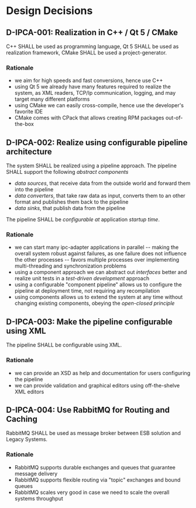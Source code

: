 # Design Decisions

## D-IPCA-001: Realization in C++ / Qt 5 / CMake
C++ SHALL be used as programming language, Qt 5 SHALL be used as realization framework, CMake SHALL be used a project-generator.

### Rationale
- we aim for high speeds and fast conversions, hence use C++
- using Qt 5 we already have many features required to realize the system, as XML readers, TCP/Ip communication, logging, and may target many different platforms
- using CMake we can easily cross-compile, hence use the developer's favorite IDE
- CMake comes with CPack that allows creating RPM packages out-of-the-box


## D-IPCA-002: Realize using configurable pipeline architecture
The system SHALL be realized using a pipeline approach. The pipeline SHALL support the following _abstract components_

- _data sources_, that receive data from the outside world and forward them into the pipeline
- _data converters_, that take raw data as input, converts them to an other format and publishes them back to the pipeline
- _data sinks_, that publish data from the pipeline

The pipeline SHALL be _configurable at_ application _startup time_.

### Rationale
- we can start many ipc-adapter applications in parallel
-- making the overall system robust against failures, as one failure does not influence the other processes
-- favors multiple processes over implementing multi-threading and synchronization problems
- using a component approach we can abstract out _interfaces_ better and realize unit tests in a _test-driven development_ approach
- using a configurable "component pipeline" allows us to configure the pipeline at deployment time, not requiring any recompilation
- using components allows us to extend the system at any time without changing existing components, obeying the _open-closed principle_


## D-IPCA-003: Make the pipeline configurable using XML
The pipeline SHALL be configurable using XML.

### Rationale
- we can provide an XSD as help and documentation for users configuring the pipeline
- we can provide validation and graphical editors using off-the-shelve XML editors


## D-IPCA-004: Use RabbitMQ for Routing and Caching
RabbitMQ SHALL be used as message broker between ESB solution and Legacy Systems.

### Rationale
- RabbitMQ supports durable exchanges and queues that guarantee message delivery
- RabbitMQ supports flexible routing via "topic" exchanges and bound queues
- RabbitMQ scales very good in case we need to scale the overall systems throughput
